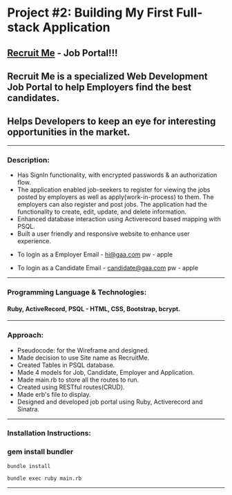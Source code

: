 # Project #2: Building My First Full-stack Application

## [Recruit Me](https://recruit-me-pmukund.herokuapp.com/) - Job Portal!!!

## Recruit Me is a specialized Web Development Job Portal to help Employers find the best candidates.

## Helps Developers to keep an eye for interesting opportunities in the market.

---

### Description:

- Has SignIn functionality, with encrypted passwords & an authorization flow.
- The application enabled job-seekers to register for viewing the jobs posted by employers as well as apply(work-in-process) to them. The employers can also register and post jobs. The application had the functionality to create, edit, update, and delete information.
- Enhanced database interaction using Activerecord based mapping with PSQL.
- Built a user friendly and responsive website to enhance user experience.

* To login as a Employer
  Email - hi@gaa.com
  pw - apple

* To login as a Candidate
  Email - candidate@gaa.com
  pw - apple

---

### Programming Language & Technologies:

#### Ruby, ActiveRecord, PSQL - HTML, CSS, Bootstrap, bcrypt.

---

### Approach:

- Pseudocode: for the Wireframe and designed.
- Made decision to use Site name as RecruitMe.
- Created Tables in PSQL database.
- Made 4 models for Job, Candidate, Employer and Application.
- Made main.rb to store all the routes to run.
- Created using RESTful routes(CRUD).
- Made erb's file to display.
- Designed and developed job portal using Ruby, Activerecord and Sinatra.

---

### Installation Instructions:

### gem install bundler

```
bundle install
```

```
bundle exec ruby main.rb
```

---
